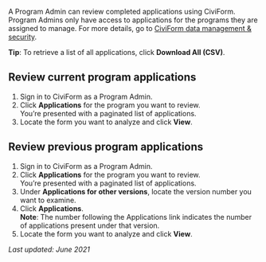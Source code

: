 A Program Admin can review completed applications using CiviForm. Program Admins only have access to applications for the programs they are assigned to manage. For more details, go to [CiviForm data management & security](https://github.com/seattle-uat/documents/wiki/How-CiviForm-works#civiform-data-management--security).

**Tip**: To retrieve a list of all applications, click **Download All (CSV)**.

## Review current program applications

1. Sign in to CiviForm as a Program Admin.
2. Click **Applications** for the program you want to review.<br/>You’re presented with a paginated list of applications.
3. Locate the form you want to analyze and click **View**.

## Review previous program applications

1. Sign in to CiviForm as a Program Admin.
2. Click **Applications** for the program you want to review.<br/>You’re presented with a paginated list of applications.
3. Under **Applications for other versions**, locate the version number you want to examine.
4. Click **Applications**.<br />**Note**: The number following the Applications link indicates the number of applications present under that version.
5. Locate the form you want to analyze and click **View**.

_Last updated: June 2021_